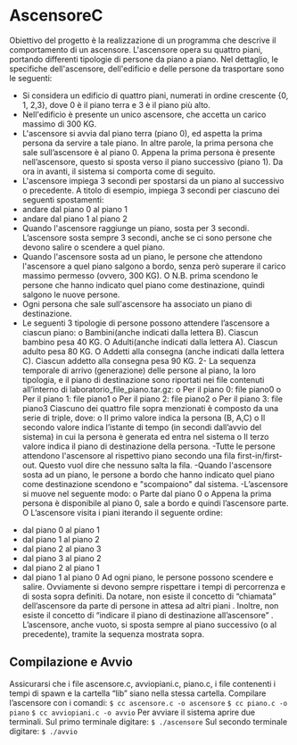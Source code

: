 # AscensoreC
Obiettivo del progetto è la realizzazione di un programma che descrive il
comportamento di un ascensore.
L'ascensore opera su quattro piani, portando differenti tipologie di persone da
piano a piano.
Nel dettaglio, le specifiche dell'ascensore, dell'edificio e delle persone da
trasportare sono le seguenti:
- Si considera un edificio di quattro piani, numerati in ordine crescente
{0, 1, 2,3}, dove 0 è il piano terra e 3 è il piano più alto.
- Nell'edificio è presente un unico ascensore, che accetta un carico massimo
di 300 KG.
- L'ascensore si avvia dal piano terra (piano 0), ed aspetta la prima persona
da servire a tale piano. In altre parole, la prima persona che sale
sull’ascensore è al piano 0.
Appena la prima persona è presente nell’ascensore, questo si sposta verso il
piano successivo (piano 1). Da ora in avanti, il sistema si comporta come di
seguito.
- L'ascensore impiega 3 secondi per spostarsi da un piano al successivo o
precedente. A titolo di esempio, impiega 3 secondi per ciascuno dei seguenti
spostamenti:
- andare dal piano 0 al piano 1
- andare dal piano 1 al piano 2
- Quando l'ascensore raggiunge un piano, sosta per 3 secondi. L’ascensore
sosta sempre 3 secondi, anche se ci sono persone che devono salire o
scendere a quel piano.
- Quando l'ascensore sosta ad un piano, le persone che attendono
l'ascensore a quel piano salgono a bordo, senza però superare il carico
massimo permesso (ovvero, 300 KG).
O N.B. prima scendono le persone che hanno indicato quel piano come
destinazione, quindi salgono le nuove persone.
- Ogni persona che sale sull'ascensore ha associato un piano di
destinazione.
- Le seguenti 3 tipologie di persone possono attendere l’ascensore a ciascun
piano:
o Bambini(anche indicati dalla lettera B). Ciascun bambino pesa 40 KG.
O Adulti(anche indicati dalla lettera A). Ciascun adulto pesa 80 KG.
O Addetti alla consegna (anche indicati dalla lettera C). Ciascun addetto alla
consegna pesa 90 KG.
2- La sequenza temporale di arrivo (generazione) delle persone al piano, la
loro tipologia, e il piano di destinazione sono riportati nei file contenuti
all’interno di
laboratorio_file_piano.tar.gz:
o Per il piano 0: file piano0
o Per il piano 1: file piano1
o Per il piano 2: file piano2
o Per il piano 3: file piano3
Ciascuno dei quattro file sopra menzionati è composto da una serie di triple,
dove:
o Il primo valore indica la persona (B, A,C)
o Il secondo valore indica l’istante di tempo (in secondi dall’avvio del
sistema) in cui la persona è generata ed entra nel sistema
o Il terzo valore indica il piano di destinazione della persona.
-Tutte le persone attendono l'ascensore al rispettivo piano secondo una fila
first-in/first-out.
Questo vuol dire che nessuno salta la fila.
-Quando l'ascensore sosta ad un piano, le persone a bordo che hanno
indicato quel piano come destinazione scendono e "scompaiono" dal sistema.
-L’ascensore si muove nel seguente modo:
o Parte dal piano 0
o Appena la prima persona è disponibile al piano 0, sale a bordo e quindi
l’ascensore parte.
O L’ascensore visita i piani iterando il seguente ordine:
* dal piano 0 al piano 1
* dal piano 1 al piano 2
* dal piano 2 al piano 3
* dal piano 3 al piano 2
* dal piano 2 al piano 1
* dal piano 1 al piano 0
Ad ogni piano, le persone possono scendere e salire. Ovviamente si devono
sempre rispettare i tempi di percorrenza e di sosta sopra definiti.
Da notare, non esiste il concetto di “chiamata” dell’ascensore da parte di
persone in attesa ad altri piani
. Inoltre, non esiste il concetto di “indicare il piano di destinazione
all’ascensore”
. L’ascensore, anche vuoto, si sposta sempre al piano successivo (o al
precedente), tramite la sequenza mostrata sopra.


## Compilazione e Avvio
Assicurarsi che i file ascensore.c, avviopiani.c, piano.c, i file contenenti i
tempi di spawn e la cartella “lib” siano nella stessa cartella. Compilare
l’ascensore con i comandi:
`$ cc ascensore.c -o ascensore`
`$ cc piano.c -o piano`
`$ cc avviopiani.c -o avvio`
Per avviare il sistema aprire due terminali. Sul primo terminale digitare:
`$ ./ascensore`
Sul secondo terminale digitare:
`$ ./avvio`
